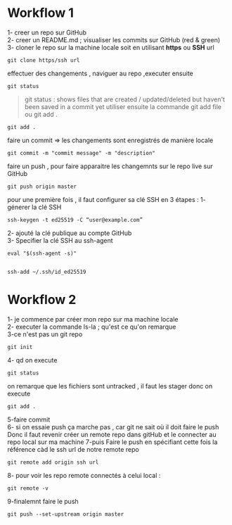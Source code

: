 # Workflow 1

1- creer un repo sur GitHub <br>
2- creer un README.md ; visualiser les commits sur GitHub (red & green)  
3- cloner le repo sur la machine locale soit en utilisant <strong>https</strong> ou <strong>SSH</strong> url   

```
git clone https/ssh url 
```

effectuer des changements , naviguer au repo ,executer ensuite

```
git status
```
>git status : shows files that are created / updated/deleted but haven't been saved in a commit yet
 utiliser ensuite la commande git add file ou git add .
```
git add .
```
faire un commit => les changements sont enregistrés de manière locale
```
git commit -m "commit message" -m "description"
```
faire un push , pour faire apparaitre les changemnts sur le repo live sur GitHub

```
git push origin master 
```
pour une première fois , il faut configurer sa clé SSH en 3 étapes :
1- génerer la clé SSH
```
ssh-keygen -t ed25519 -C “user@example.com”
```
2- ajouté la clé publique au compte GitHub   
3- Specifier la clé SSH  au ssh-agent

```
eval "$(ssh-agent -s)"


```
```
ssh-add ~/.ssh/id_ed25519
```

# Workflow 2

1- je commence par créer mon repo sur ma machine locale  
2- executer la commande ls-la ; qu'est ce qu'on remarque  
3-ce n'est pas un git repo  
```
git init
```
4- qd on execute 
```
git status
```
on remarque que les fichiers sont untracked , il faut les stager donc on execute
```
git add .
```

5-faire commit  
6- si on essaie push ça marche pas , car git ne sait où il doit faire le push    
Donc il faut revenir créer un remote repo dans gitHub et le connecter au repo local sur ma machine
7-puis Faire le push en spécifiant cette fois la référence càd le ssh url de notre remote repo  
```
git remote add origin ssh url
```
8- pour voir les repo remote connectés à celui local :  
```
git remote -v
```
9-finalemnt faire le push  

```
git push --set-upstream origin master
```

